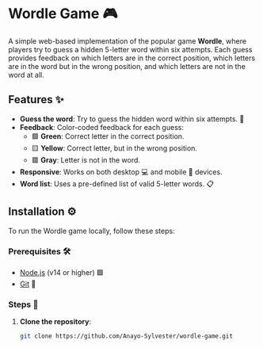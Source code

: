 # Wordle Game 🎮

A simple web-based implementation of the popular game **Wordle**, where players try to guess a hidden 5-letter word within six attempts. Each guess provides feedback on which letters are in the correct position, which letters are in the word but in the wrong position, and which letters are not in the word at all.

## Features ✨

- **Guess the word**: Try to guess the hidden word within six attempts. 🧐
- **Feedback**: Color-coded feedback for each guess:
  - 🟩 **Green**: Correct letter in the correct position.
  - 🟨 **Yellow**: Correct letter, but in the wrong position.
  - 🟥 **Gray**: Letter is not in the word.
- **Responsive**: Works on both desktop 💻 and mobile 📱 devices.
- **Word list**: Uses a pre-defined list of valid 5-letter words. 📋

## Installation ⚙️

To run the Wordle game locally, follow these steps:

### Prerequisites 🛠️

- [Node.js](https://nodejs.org/) (v14 or higher) 🟩
- [Git](https://git-scm.com/) 🐙

### Steps 🔧

1. **Clone the repository**:
   ```bash
   git clone https://github.com/Anayo-Sylvester/wordle-game.git
